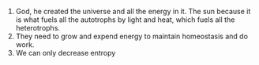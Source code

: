 1. God, he created the universe and all the energy in it. The sun because it is what fuels all the autotrophs by light and heat, which fuels all the heterotrophs.
2. They need to grow and expend energy to maintain homeostasis and do work.
3. We can only decrease entropy 